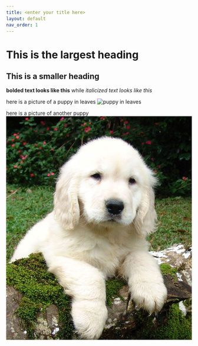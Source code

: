 ```yaml
---
title: <enter your title here>
layout: default
nav_order: 1
---
```

# This is the largest heading
## This is a smaller heading
**bolded text looks like this** while *italicized text looks like this*
  
here is a picture of a puppy in leaves
![puppy in leaves](https://upload.wikimedia.org/wikipedia/commons/7/71/St._Bernard_puppy.jpg)
  
here is a picture of another puppy
![another puppy](Golde33443.jpg)

